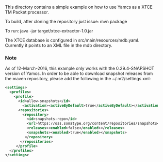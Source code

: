 This directory contains a simple example on how to use  Yamcs as a XTCE TM Packet processor.

To build, after cloning the repository just issue:
mvn package


To run:
java -jar target/xtce-extractor-1.0.jar



The XTCE database is configured in src/main/resources/mdb.yaml. Currently it points to an XML file in the mdb directory.

### Note
As of 12-March-2016, this example only works with the 0.29.4-SNAPSHOT version of Yamcs. In order to be able to download snapshot releases from the maven repository, please add the following in the ~/.m2/settings.xml:
```xml
<settings>
  <profiles>
    <profile>
      <id>allow-snapshots</id>
        <activation><activeByDefault>true</activeByDefault></activation>
      <repositories>
        <repository>
          <id>snapshots-repo</id>
          <url>https://oss.sonatype.org/content/repositories/snapshots</url>
          <releases><enabled>false</enabled></releases>
          <snapshots><enabled>true</enabled></snapshots>
         </repository>
       </repositories>
     </profile>
  </profiles>
</settings>
```
